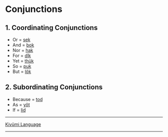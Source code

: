 # Conjunctions

## 1. Coordinating Conjunctions
- Or = [sek](./Kivümi%20Dictionary/sek.md)
- And = [bok](./Kivümi%20Dictionary/bok.md)
- Nor = [hak](./Kivümi%20Dictionary/hak.md)
- For = [dîk](./Kivümi%20Dictionary/dîk.md)
- Yet = [thük](./Kivümi%20Dictionary/thük.md)
- So = [puk](./Kivümi%20Dictionary/puk.md)
- But = [lôk](./Kivümi%20Dictionary/lôk.md)

## 2. Subordinating Conjunctions

- Because = [tod](./Kivümi%20Dictionary/tod.md)
- As = [yôt](./Kivümi%20Dictionary/yôt.md)
- If = [lid](./Kivümi%20Dictionary/lid.md)

---

[Kivümi Language](README.md)

---